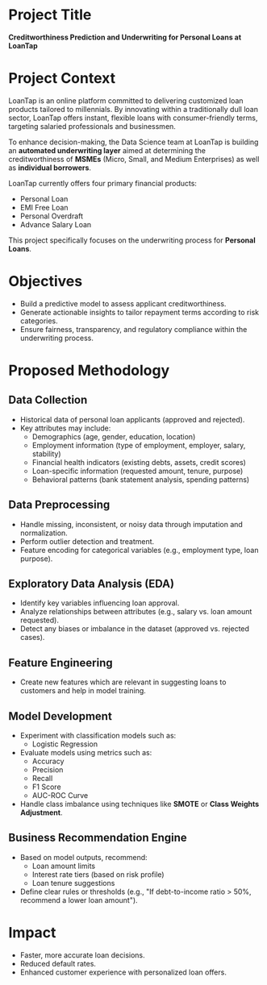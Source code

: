 # Project Title  
**Creditworthiness Prediction and Underwriting for Personal Loans at LoanTap**

# Project Context

LoanTap is an online platform committed to delivering customized loan products tailored to millennials. By innovating within a traditionally dull loan sector, LoanTap offers instant, flexible loans with consumer-friendly terms, targeting salaried professionals and businessmen.

To enhance decision-making, the Data Science team at LoanTap is building an **automated underwriting layer** aimed at determining the creditworthiness of **MSMEs** (Micro, Small, and Medium Enterprises) as well as **individual borrowers**.

LoanTap currently offers four primary financial products:
- Personal Loan
- EMI Free Loan
- Personal Overdraft
- Advance Salary Loan

This project specifically focuses on the underwriting process for **Personal Loans**.

# Objectives

- Build a predictive model to assess applicant creditworthiness.
- Generate actionable insights to tailor repayment terms according to risk categories.
- Ensure fairness, transparency, and regulatory compliance within the underwriting process.

# Proposed Methodology

## Data Collection

- Historical data of personal loan applicants (approved and rejected).
- Key attributes may include:
  - Demographics (age, gender, education, location)
  - Employment information (type of employment, employer, salary, stability)
  - Financial health indicators (existing debts, assets, credit scores)
  - Loan-specific information (requested amount, tenure, purpose)
  - Behavioral patterns (bank statement analysis, spending patterns)

## Data Preprocessing

- Handle missing, inconsistent, or noisy data through imputation and normalization.
- Perform outlier detection and treatment.
- Feature encoding for categorical variables (e.g., employment type, loan purpose).

## Exploratory Data Analysis (EDA)

- Identify key variables influencing loan approval.
- Analyze relationships between attributes (e.g., salary vs. loan amount requested).
- Detect any biases or imbalance in the dataset (approved vs. rejected cases).

## Feature Engineering

- Create new features which are relevant in suggesting loans to customers and help in model training.

## Model Development

- Experiment with classification models such as:
  - Logistic Regression
- Evaluate models using metrics such as:
  - Accuracy
  - Precision
  - Recall
  - F1 Score
  - AUC-ROC Curve
- Handle class imbalance using techniques like **SMOTE** or **Class Weights Adjustment**.

## Business Recommendation Engine

- Based on model outputs, recommend:
  - Loan amount limits
  - Interest rate tiers (based on risk profile)
  - Loan tenure suggestions
- Define clear rules or thresholds (e.g., "If debt-to-income ratio > 50%, recommend a lower loan amount").

# Impact

- Faster, more accurate loan decisions.
- Reduced default rates.
- Enhanced customer experience with personalized loan offers.
